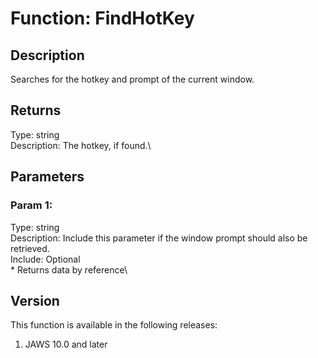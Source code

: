 # Function: FindHotKey

## Description

Searches for the hotkey and prompt of the current window.

## Returns

Type: string\
Description: The hotkey, if found.\

## Parameters

### Param 1:

Type: string\
Description: Include this parameter if the window prompt should also be
retrieved.\
Include: Optional\
\* Returns data by reference\

## Version

This function is available in the following releases:

1.  JAWS 10.0 and later
